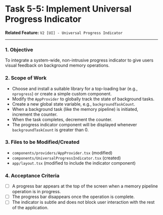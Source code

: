 
# Task 5-5: Implement Universal Progress Indicator

**Related Feature:** `V2 [UI] - Universal Progress Indicator`

---

### 1. Objective
To integrate a system-wide, non-intrusive progress indicator to give users visual feedback on background memory operations.

### 2. Scope of Work
- Choose and install a suitable library for a top-loading bar (e.g., `nprogress`) or create a simple custom component.
- Modify the `AppProvider` to globally track the state of background tasks.
- Create a new global state variable, e.g., `backgroundTaskCount`.
- When a background task (like the memory pipeline) is initiated, increment the counter.
- When the task completes, decrement the counter.
- The progress indicator component will be displayed whenever `backgroundTaskCount` is greater than 0.

### 3. Files to be Modified/Created
- `components/providers/AppProvider.tsx` (modified)
- `components/UniversalProgressIndicator.tsx` (created)
- `app/layout.tsx` (modified to include the indicator component)

### 4. Acceptance Criteria
- [ ] A progress bar appears at the top of the screen when a memory pipeline operation is in progress.
- [ ] The progress bar disappears once the operation is complete.
- [ ] The indicator is subtle and does not block user interaction with the rest of the application.
